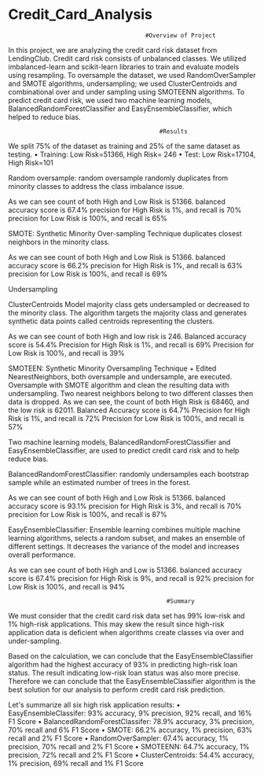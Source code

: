 # Credit_Card_Analysis
                                           #Overview of Project
In this project, we are analyzing the credit card risk dataset from LendingClub. Credit card risk consists of unbalanced classes. We utilized imbalanced-learn and scikit-learn libraries to train and evaluate models using resampling. To oversample the dataset, we used RandomOverSampler and SMOTE algorithms, undersampling; we used ClusterCentroids and combinational over and under sampling using  SMOTEENN algorithms. To predict credit card risk, we used two machine learning models, BalancedRandomForestClassifier and EasyEnsembleClassifier, which helped to reduce bias.

                                               #Results

We split 75% of the dataset as training and 25% of the same dataset as testing. 
•	Training: Low Risk=51366, High Risk= 246 
•	Test: Low Risk=17104, High Risk=101

Random oversample: random oversample randomly duplicates from minority classes to address the class imbalance issue. 

As we can see count of both High and Low Risk is 51366.
balanced accuracy score is 67.4%
precision for High Risk is 1%, and recall is 70%
precision for Low Risk is 100%, and recall is 65%

SMOTE: Synthetic Minority Over-sampling Technique duplicates closest neighbors in the minority class.

As we can see count of both High and Low Risk is 51366.
balanced accuracy score is 66.2%
precision for High Risk is 1%, and recall is 63%
precision for Low Risk is 100%, and recall is 69%

Undersampling

ClusterCentroids Model majority class gets undersampled or decreased to the minority class. The algorithm targets the majority class and generates synthetic data points called centroids representing the clusters. 

As we can see count of both High and low risk is 246.
Balanced accuracy score is 54.4%
Precision for High Risk is 1%, and recall is 69%
Precision for Low Risk is 100%, and recall is 39%


SMOTEEN: Synthetic Minority Oversampling Technique + Edited NearestNeighbors, both oversample and undersample, are executed. Oversample with SMOTE algorithm and clean the resulting data with undersampling. Two nearest neighbors belong to two different classes then data is dropped. 
As we can see, the count of both High Risk is 68460, and the low risk is 62011.
Balanced Accuracy score is 64.7%
Precision for High Risk is 1%, and recall is 72%
Precision for Low Risk is 100%, and recall is 57%

Two machine learning models, BalancedRandomForestClassifier and EasyEnsembleClassifier, are used to predict credit card risk and to help reduce bias.

BalancedRandomForestClassifier: randomly undersamples each bootstrap sample while an estimated number of trees in the forest.

As we can see count of both High and Low Risk is 51366.
balanced accuracy score is 93.1%
precision for High Risk is 3%, and recall is 70%
precision for Low Risk is 100%, and recall is 87%

EasyEnsembleClassifier: Ensemble learning combines multiple machine learning algorithms,  selects a random subset, and makes an ensemble of different settings. It decreases the variance of the model and increases overall performance. 

As we can see count of both High and Low is 51366.
balanced accuracy score is 67.4%
precision for High Risk is 9%, and recall is 92%
precision for Low Risk is 100%, and recall is 94%

                                                 #Summary

We must consider that the credit card risk data set has 99% low-risk and 1% high-risk applications. This may skew the result since high-risk application data is deficient when algorithms create classes via over and under-sampling.

Based on the calculation, we can conclude that the EasyEnsembleClassifier algorithm had the highest accuracy of 93% in predicting high-risk loan status. The result indicating low-risk loan status was also more precise. Therefore we can conclude that the EasyEnsembleClassifier algorithm is the best solution for our analysis to perform credit card risk prediction.

Let's summarize all six high risk application results:
•	EasyEnsembleClassifer: 93% accuracy, 9% precision, 92% recall, and 16% F1 Score
•	BalancedRandomForestClassifer: 78.9% accuracy, 3% precision, 70% recall and 6% F1 Score
•	SMOTE: 66.2% accuracy, 1% precision, 63% recall and 2% F1 Score
•	RandomOverSampler: 67.4% accuracy, 1% precision, 70% recall and 2% F1 Score
•	SMOTEENN: 64.7% accuracy, 1% precision, 72% recall and 2% F1 Score
•	ClusterCentroids: 54.4% accuracy, 1% precision, 69% recall and 1% F1 Score

